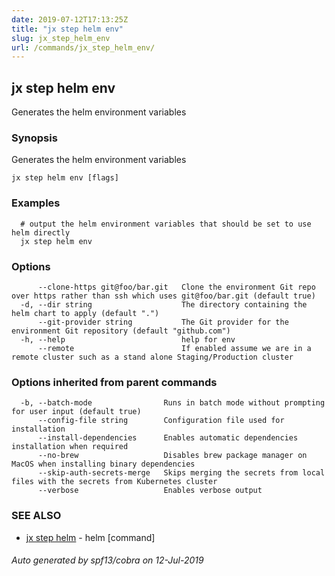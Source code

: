 ```yaml
---
date: 2019-07-12T17:13:25Z
title: "jx step helm env"
slug: jx_step_helm_env
url: /commands/jx_step_helm_env/
---
```

## jx step helm env

Generates the helm environment variables

### Synopsis

Generates the helm environment variables

```
jx step helm env [flags]
```

### Examples

```
  # output the helm environment variables that should be set to use helm directly
  jx step helm env
```

### Options

```
      --clone-https git@foo/bar.git   Clone the environment Git repo over https rather than ssh which uses git@foo/bar.git (default true)
  -d, --dir string                    The directory containing the helm chart to apply (default ".")
      --git-provider string           The Git provider for the environment Git repository (default "github.com")
  -h, --help                          help for env
      --remote                        If enabled assume we are in a remote cluster such as a stand alone Staging/Production cluster
```

### Options inherited from parent commands

```
  -b, --batch-mode                Runs in batch mode without prompting for user input (default true)
      --config-file string        Configuration file used for installation
      --install-dependencies      Enables automatic dependencies installation when required
      --no-brew                   Disables brew package manager on MacOS when installing binary dependencies
      --skip-auth-secrets-merge   Skips merging the secrets from local files with the secrets from Kubernetes cluster
      --verbose                   Enables verbose output
```

### SEE ALSO

* [jx step helm](/commands/jx_step_helm/)	 - helm [command]

###### Auto generated by spf13/cobra on 12-Jul-2019
